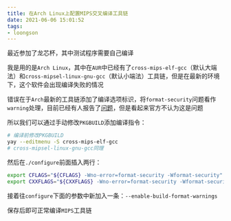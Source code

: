 ```yaml
---
title: 在Arch Linux上配置MIPS交叉编译工具链
date: 2021-06-06 15:01:52
tags:
- loongson
---
```


最近参加了龙芯杯，其中测试程序需要自己编译

<!-- more -->

我是用的是`Arch Linux`，其中在`AUR`中已经有了`cross-mips-elf-gcc`（默认大端法）和`cross-mipsel-linux-gnu-gcc`（默认小端法）工具链，但是在最新的环境下，这个软件会出现编译失败的情况

错误在于`Arch`最新的工具链添加了编译选项标识，将`format-security`问题看作`warning`处理，目前已经有人报告了[问题](https://bugs.archlinux.org/task/70701)，但是看起来官方不认为这是问题

所以我们可以通过手动修改`PKGBUILD`添加编译指令：

```bash
# 编译前修改PKGBUILD
yay --editmenu -S cross-mips-elf-gcc
# cross-mipsel-linux-gnu-gcc同理
```

然后在`./configure`前面插入两行：

```bash
export CFLAGS="${CFLAGS} -Wno-error=format-security -Wformat-security"
export CXXFLAGS="${CXXFLAGS} -Wno-error=format-security -Wformat-security"
```

接着往`configure`下面的参数中新加入一条：`--enable-build-format-warnings`

保存后即可正常编译`MIPS`工具链
